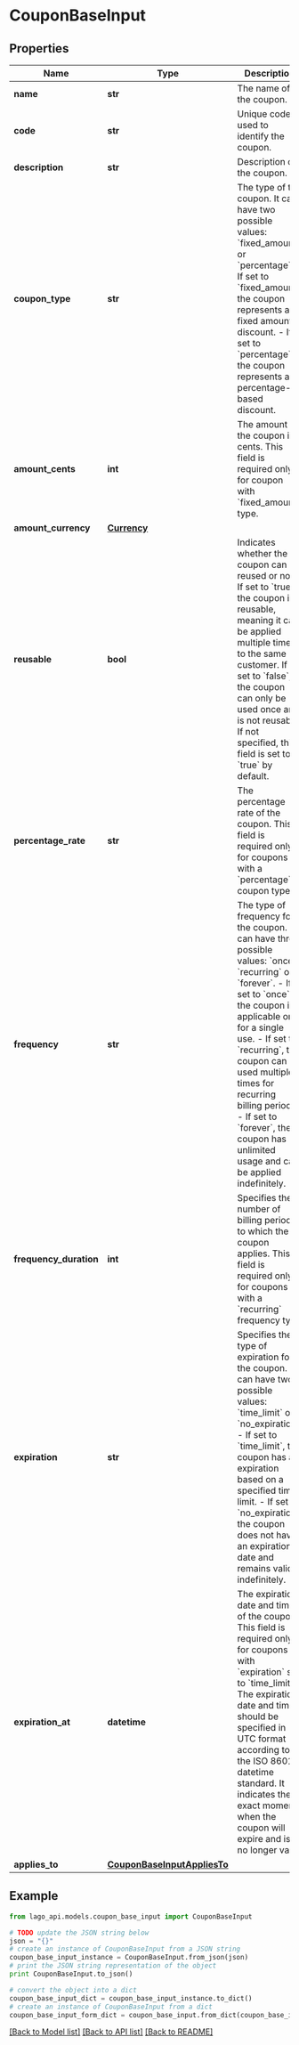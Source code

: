 # CouponBaseInput


## Properties

Name | Type | Description | Notes
------------ | ------------- | ------------- | -------------
**name** | **str** | The name of the coupon. | [optional] 
**code** | **str** | Unique code used to identify the coupon. | [optional] 
**description** | **str** | Description of the coupon. | [optional] 
**coupon_type** | **str** | The type of the coupon. It can have two possible values: &#x60;fixed_amount&#x60; or &#x60;percentage&#x60;.  - If set to &#x60;fixed_amount&#x60;, the coupon represents a fixed amount discount. - If set to &#x60;percentage&#x60;, the coupon represents a percentage-based discount. | [optional] 
**amount_cents** | **int** | The amount of the coupon in cents. This field is required only for coupon with &#x60;fixed_amount&#x60; type. | [optional] 
**amount_currency** | [**Currency**](Currency.md) |  | [optional] 
**reusable** | **bool** | Indicates whether the coupon can be reused or not. If set to &#x60;true&#x60;, the coupon is reusable, meaning it can be applied multiple times to the same customer. If set to &#x60;false&#x60;, the coupon can only be used once and is not reusable. If not specified, this field is set to &#x60;true&#x60; by default. | [optional] 
**percentage_rate** | **str** | The percentage rate of the coupon. This field is required only for coupons with a &#x60;percentage&#x60; coupon type. | [optional] 
**frequency** | **str** | The type of frequency for the coupon. It can have three possible values: &#x60;once&#x60;, &#x60;recurring&#x60; or &#x60;forever&#x60;.  - If set to &#x60;once&#x60;, the coupon is applicable only for a single use. - If set to &#x60;recurring&#x60;, the coupon can be used multiple times for recurring billing periods. - If set to &#x60;forever&#x60;, the coupon has unlimited usage and can be applied indefinitely. | [optional] 
**frequency_duration** | **int** | Specifies the number of billing periods to which the coupon applies. This field is required only for coupons with a &#x60;recurring&#x60; frequency type | [optional] 
**expiration** | **str** | Specifies the type of expiration for the coupon. It can have two possible values: &#x60;time_limit&#x60; or &#x60;no_expiration&#x60;.  - If set to &#x60;time_limit&#x60;, the coupon has an expiration based on a specified time limit. - If set to &#x60;no_expiration&#x60;, the coupon does not have an expiration date and remains valid indefinitely. | [optional] 
**expiration_at** | **datetime** | The expiration date and time of the coupon. This field is required only for coupons with &#x60;expiration&#x60; set to &#x60;time_limit&#x60;. The expiration date and time should be specified in UTC format according to the ISO 8601 datetime standard. It indicates the exact moment when the coupon will expire and is no longer valid. | [optional] 
**applies_to** | [**CouponBaseInputAppliesTo**](CouponBaseInputAppliesTo.md) |  | [optional] 

## Example

```python
from lago_api.models.coupon_base_input import CouponBaseInput

# TODO update the JSON string below
json = "{}"
# create an instance of CouponBaseInput from a JSON string
coupon_base_input_instance = CouponBaseInput.from_json(json)
# print the JSON string representation of the object
print CouponBaseInput.to_json()

# convert the object into a dict
coupon_base_input_dict = coupon_base_input_instance.to_dict()
# create an instance of CouponBaseInput from a dict
coupon_base_input_form_dict = coupon_base_input.from_dict(coupon_base_input_dict)
```
[[Back to Model list]](../README.md#documentation-for-models) [[Back to API list]](../README.md#documentation-for-api-endpoints) [[Back to README]](../README.md)


